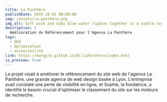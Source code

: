 ```yaml
---
title: La Panthère
publishDate: 2019-10-02 00:00:00
img: /assets/la-panthere.png
img_alt: Soft pink and baby blue water ripples together in a subtle texture.
description: |
  Amélioration du Référencement pour l'Agence La Panthère
tags:
  - SEO
  - Optimisation
  - accessibilité
link: https://margyre.github.io/OC-LaPanthere/index.html
is_preview: true
---
```


Le projet visait à améliorer le référencement du site web de l'agence La Panthère, une grande agence de web design basée à Lyon. L'entreprise avait constaté une perte de visibilité en ligne, et Sophie, la fondatrice, a identifié le besoin crucial d'optimiser le classement du site sur les moteurs de recherche.